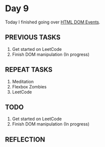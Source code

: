 # Day 9

Today I finished going over [HTML DOM Events](https://www.w3schools.com/jsref/dom_obj_event.asp).

## PREVIOUS TASKS

1. Get started on LeetCode  
2. Finish DOM manipulation (In progress)

## REPEAT TASKS

1. Meditation
2. Flexbox Zombies
3. LeetCode

## TODO

1. Get started on LeetCode  
2. Finish DOM manipulation (In progress)

## REFLECTION
